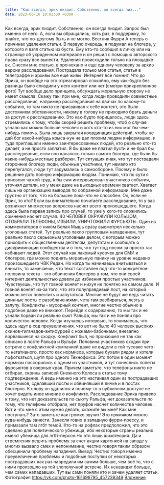 ```yaml
---
title: "Как всегда, эрик пиздит. Собственно, он всегда пиз..."
date: 2023-06-10 10:01:00 +0300
---
```


Как всегда, эрик пиздит. Собственно, он всегда пиздит. Запрос был именно от него. А, если вы обращались, хоть раз, в поддержку, то знайте, что по-другому быть и не могло.
Вестник Фурри
А теперь о причинах удаления статьи.
В первую очередь, я подумал на блогера, у которого я взял статью из бусти. Ему кто-то сообщил в личку или на странице об украденном материале и он решил с помощью авторского права сразу все вынести. Удаления происходили только на площадке вк. Снесли мне статью, в пронюхано и еще одному человеку за архив версии расследования. Пострадала только моя статья, статья в телеграффе и архивы все еще живы. Интернет все помнит.
Что до Эрика, он вообще на это отреагировал спокойно, ему как-будто без разницы было спиздили у него контент или нет.(смотри прикрепленное фото)
Тут вообще дело принципа, обсуждать моральную сторону не имеет смысла. Скажу так: при мне, когда люди проводили совместные расследования, например расследования на двачах по какому-то событию, то там никто не присваивал к себе контент, это было достоянием обственности, никому в голову не приходило брать деньги за доступ к расследованию. Это как-будто порицалось, люди здесь стремились к тому, чтобы скорей решить проблему, чтоб о случае узнало как можно больше человек и хоть кто-то из них мог бы чем-нибудь помочь. Была лишь закрытая координация действий, чтобы не дай бог какой-нибудь крыса-кун не дал плохим людям информацию, и туда приглашали именно заинтересованных людей, кто реально кто-то делает, а не просто заплатил. Я бы даже не платил бусти и не брал бы расследование, если оно касалось только самого блогера, где были бы какие-нибудь местные разборки. Тут ситуация иная, что тут пострадали сторонние блогеру люди, обычные участники, тут немало кто перепугался, люди тут задумались о самообороне. Посему и было решение дать полную информацию людям. Понимаю, что по сути я присвоил чужой труд, я бы сам интервьировал участников события, уточнял детали, но у меня даже на выходных времени хватает. Хватает лишь на организацию выводов по собранной информации. Мне даже грустно от того, что на большее пока-что не способен.
Ок, если не Эрик, то кто? Если вы внимательно почитаете расследование, то у вас возникнет множество вопросов насчет всего произошедшего. Когда здесь была первая запись про случай, то уже у кого-то сложились сомнения насчет случая. 40 ЧЕЛОВЕК ОКРУЖИЛИ КОЛЬЦОМ, ОТОБРАЛИ ТЕЛЕФОНЫ, ИЗБИЛИ, УНИЧТОЖИЛИ ФУРСЬЮТЫ. Один из комментаторов с ником Белая Мышь сразу высмотрел несколько уголовных статей. Тут реально пахло групповым нападением, тут реально пахло серьезным уголовным делом, с которым можно приходить к общественным деятелям, депутатам и сообщать о дискриминации сообщества и о том, что тут под носом за просто так избивают людей. Этот случай как лакомый кусочек для СМИ и блогеров, где можно поднять моральную панику на уровне недавно произошедшего ЧВК Редан.
Но когда ты начинаешь вчитываться и вникать, то замечаешь, что текст составлен под что-то конкретное: половина текста - это обвинения блогеров в том, что они своей интернет деятельностью довели до избиения простых участников. Чувствуешь, что тут говной воняет и нихуя не понятно на самом деле. И говной воняет из-за того, что это полуправдивый пост, на который можно легко повестить и запутаться. Многие не будут же ведь читать длинные посты с разоблачениями, чета там разбираться, лезть в залупу. Конфликты - мусорный контент, многие честно обычно в подобное даже не вникают.
Перейдя к содержанию, то мы так и не узнали порван ли реально сьют Ральфа, мы так и не поняли про количество человек. Когда изучаешь интервью, то понимаешь, что здесь идут в ход преувеличения, что вот не было 40 человек высоких скинов-гигачадов-антифуррей с ножами-бабочками, внезапно ворвавшиеся на сходку.
Конфликт был, но произошел не так как описано в посте Ральфа и Вульфи. Половина участников сходки при встрече с конфликтной компанией даже не видели в той тусовке чего-то негативного, просто как нормизов, которые бухали рядом и хотели пофоткаться, шутя про одного Технофокса. Это потом в один момент нормизы поссорились с одним из участников, и тут понеслись полеты фурсьютов в озерные края. Причем заметьте, что телефоны никто не отбирал, скрины записей Снежного Колоса в статье тому подтверждение.
А ведь именно на это настаивал один из пострадавших участников, сделавший посты и обвинявший в личке и в постах блогеров. К слову он удалился и почему-то в публичном доступе не хочет видеть иное мнение о конфликте. Расследование Эрика привело к тому, что нет доказательств по сьюту Ральфа, нет доказательств по тому, что телефоны отобрали, нет пруфов насчет количества человек. Вот и что мне с этим нужно делать, скажите вы мне? Как мне поступать?
Зато заметьте как громко звучит! Это прямяком можно куда-нибудь занести. Занесли говно в западную фурри-прессу, и примазали там лгбт темой. Кто-то на рофлах предположил, что это сделано для политического убежища, ибо некоторые страны реально имеют убежища для лгбт-персон.Но это лишь шизотеория. Да и стремления решить проблему за счет акции картонкой на западе у многих вызвало смех и непонимание, честно говоря таким образом обесценили проблему нападения.
Вывод: Честно говоря именно преувеличение проблемы и подобные поступки от некоторых пострадавших как раз навредили им самим больше, чем всё то, что с ними произошло на той злополучной встрече. Их ненавидят больше, чем самих нападавших.
Тут вы сами поняли кто и зачем удаляет статьи.
Фотография
<a class="vk-attach" href="https://vk.com/photo-161699795_457239349">https://vk.com/photo-161699795_457239349</a>
<a class="vk-attach" href="https://vk.com/photo-161699795_457239349">Вложение</a>
